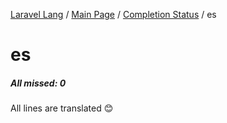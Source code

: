 [Laravel Lang](https://github.com/Laravel-Lang/lang) / [Main Page](../index.md) / [Completion Status](../status.md) / es

# es

##### All missed: 0

All lines are translated 😊


